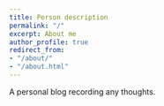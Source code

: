 ```yaml
---
title: Person description
permalink: "/"
excerpt: About me
author_profile: true
redirect_from:
- "/about/"
- "/about.html"
---
```


A personal blog recording any thoughts.
